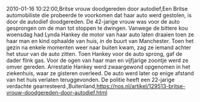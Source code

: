 2010-01-16 10:22:00,Britse vrouw doodgereden door autodief,Een Britse automobiliste die probeerde te voorkomen dat haar auto werd gestolen, is door de autodief doodgereden. De 42-jarige vrouw was voor de auto gesprongen om de man tot stoppen te dwingen. Vanwege de bittere kou woensdag had Lynda Hankey de motor van haar auto laten draaien toen ze haar man en kind ophaalde van huis, in de buurt van Manchester. Toen het gezin na enkele momenten weer naar buiten kwam, zag ze iemand achter het stuur van de auto zitten. Toen Hankey voor de auto sprong, gaf de dader flink gas. Voor de ogen van haar man en vijfjarige zoontje werd ze omver gereden. Arrestatie Hankey werd zwaargewond opgenomen in het ziekenhuis, waar ze gisteren overleed. De auto werd later op enige afstand van het huis verlaten teruggevonden. De politie heeft een 22-jarige verdachte gearresteerd.,Buitenland,https://nos.nl/artikel/129513-britse-vrouw-doodgereden-door-autodief.html